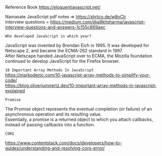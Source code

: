Reference Book https://eloquentjavascript.net/ <br>

Namasate JavaScript pdf notes =>  https://shrtco.de/w8nClr    <br>
interview questions = https://medium.com/@a9kitsharma/javascript-interview-questions-and-answers-1c155c869aec

``Who developed JavaScript in which year?``<br>

JavaScript was invented by Brendan Eich in 1995. It was developed for Netscape 2, and became the ECMA-262 standard in 1997. <br>
After Netscape handed JavaScript over to ECMA, the Mozilla foundation continued to develop JavaScript for the Firefox browser.



``10 Important Array Methods In JavaScript``<br>
 https://markodenic.com/10-javascript-array-methods-to-simplify-your-code/<br>
   https://blog.oliverjumpertz.dev/10-important-array-methods-in-javascript-explained



``Promise``

The Promise object represents the eventual completion (or failure) of an asynchronous operation and its resulting value.<br>
Essentially, a promise is a returned object to which you attach callbacks, instead of passing callbacks into a function.

``CORS``

https://www.contentstack.com/docs/developers/how-to-guides/understanding-and-resolving-cors-error/




